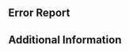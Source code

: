 <!--
  If you received a notification that started with "An error occurred while
  formatting this message", please report the issue here.

  If you're not the owner of the bot, please ask the owner to open an issue
  instead.
-->

## Error Report

<!-- If you used the `codebot core interactive` command, an error report should
     have been printed to `stderr` (the standard error stream). If you don't
     know how to find it, don't worry — we're here to help! -->

<!-- Replace this line with the error report if you have one. -->

## Additional Information

<!-- If you know which event led to this issue or have any other information
     that might be useful, please include it here. -->

